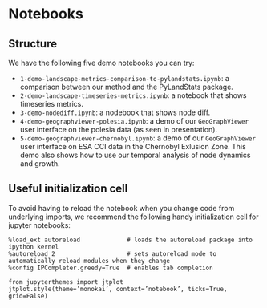 # Notebooks
## Structure
We have the following five demo notebooks you can try:
- `1-demo-landscape-metrics-comparison-to-pylandstats.ipynb`: a comparison between our method and the PyLandStats package.
- `2-demo-landscape-timeseries-metrics.ipynb`: a notebook that shows timeseries metrics.
- `3-demo-nodediff.ipynb`: a nodebook that shows node diff.
- `4-demo-geographviewer-polesia.ipynb`: a demo of our `GeoGraphViewer` user interface on the polesia data (as seen in presentation).
- `5-demo-geographviewer-chernobyl.ipynb`: a demo of our `GeoGraphViewer` user interface on ESA CCI data in the Chernobyl Exlusion Zone. This demo also shows how to use our temporal analysis of node dynamics and growth.

## Useful initialization cell
To avoid having to reload the notebook when you change code from underlying imports, we recommend the following handy initialization cell for jupyter notebooks:
```
%load_ext autoreload             # loads the autoreload package into ipython kernel
%autoreload 2                    # sets autoreload mode to automatically reload modules when they change
%config IPCompleter.greedy=True  # enables tab completion
```


```
from jupyterthemes import jtplot
jtplot.style(theme=’monokai’, context=’notebook’, ticks=True, grid=False)
```